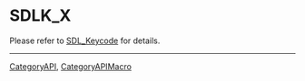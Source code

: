 # SDLK_X

Please refer to [SDL_Keycode](SDL_Keycode) for details.

----
[CategoryAPI](CategoryAPI), [CategoryAPIMacro](CategoryAPIMacro)

